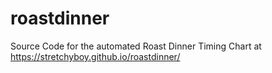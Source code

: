 # roastdinner

Source Code for the automated Roast Dinner Timing Chart at https://stretchyboy.github.io/roastdinner/
